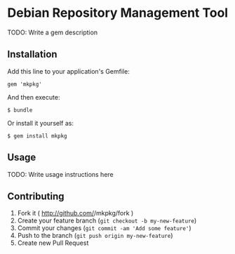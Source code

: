 # Debian Repository Management Tool

TODO: Write a gem description

## Installation

Add this line to your application's Gemfile:

    gem 'mkpkg'

And then execute:

    $ bundle

Or install it yourself as:

    $ gem install mkpkg

## Usage

TODO: Write usage instructions here

## Contributing

1. Fork it ( http://github.com/<my-github-username>/mkpkg/fork )
2. Create your feature branch (`git checkout -b my-new-feature`)
3. Commit your changes (`git commit -am 'Add some feature'`)
4. Push to the branch (`git push origin my-new-feature`)
5. Create new Pull Request
